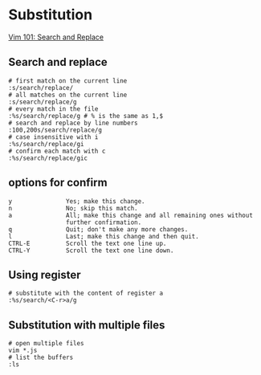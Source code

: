 # Substitution

[Vim 101: Search and Replace](http://usevim.com/2012/03/30/search-and-replace/)

## Search and replace

    # first match on the current line
    :s/search/replace/
    # all matches on the current line
    :s/search/replace/g
    # every match in the file
    :%s/search/replace/g # % is the same as 1,$
    # search and replace by line numbers
    :100,200s/search/replace/g
    # case insensitive with i
    :%s/search/replace/gi
    # confirm each match with c
    :%s/search/replace/gic

## options for confirm

    y               Yes; make this change.
    n               No; skip this match.
    a               All; make this change and all remaining ones without
                    further confirmation.
    q               Quit; don't make any more changes.
    l               Last; make this change and then quit.
    CTRL-E          Scroll the text one line up.
    CTRL-Y          Scroll the text one line down.

## Using register 

    # substitute with the content of register a
    :%s/search/<C-r>a/g

## Substitution with multiple files

    # open multiple files
    vim *.js
    # list the buffers
    :ls
    
